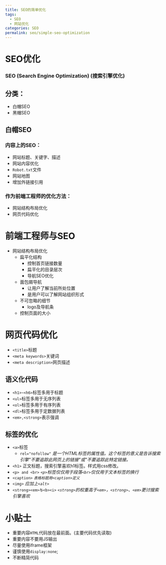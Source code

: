 ```yaml
---
title: SEO的简单优化
tags:
  - SEO
  - 网站优化
categories: SEO
permalink: seo/simple-seo-optimization
---
```


# SEO优化

### SEO (Search Engine Optimization) (搜索引擎优化)

## 分类：
- 白帽SEO
- 黑帽SEO

## 白帽SEO
### 内容上的SEO：
- 网站标题、关键字、描述
- 网站内容优化
- `Robot.txt`文件
- 网站地图
- 增加外链接引用

### 作为前端工程师的优化方法：
- 网站结构布局优化
- 网页代码优化

# 前端工程师与SEO

- 网站结构布局优化
    - 扁平化结构
        - 控制首页链接数量
        - 扁平化的目录层次
        - 导航SEO优化
    - 面包屑导航
        - 让用户了解当前所处位置
        - 是用户可以了解网站组织形式
    - 不可忽略的细节
        - logo及导航条
    - 控制页面的大小

# 网页代码优化

- `<title>`标题
- `<meta keywords>`关键词
- `<meta description>`网页描述

## 语义化代码
- `<h1>~<h6>`标签多用于标题
- `<ul>`标签多用于无序列表
- `<ol>`标签多用于有序列表
- `<dl>`标签多用于定数据列表
- `<em>,<strong>`表示强调

## 标签的优化
- `<a>`标签
    - `rel="nofollow"` *是一个HTML标签的属性值。这个标签的意义是告诉搜索引擎"不要追踪此网页上的链接"或"不要追踪此特定链接。*
- `<h1>` 正文标题，搜索引擎喜欢h1标签。样式用css修改。
- `<p> and <br>` *`<p>`标签仅仅用于段落`<br>`仅仅用于文本标签的换行*
- `<caption>` *`表格标题用<caption>定义`*
- `<img>` *应加上`<alt>`*
- `<strong><em>与<b><i>`  *`<strong>`的权重高于`<em>`，`<strong>`、`<em>`更讨搜索引擎喜欢*

# 小贴士
- 重要内容`HTML`代码放在最前面。(主要代码优先读取)
- 重要内容不要用JS输出
- 尽量使用iframe框架
- 谨慎使用`display:none`;
- 不断精简代码
